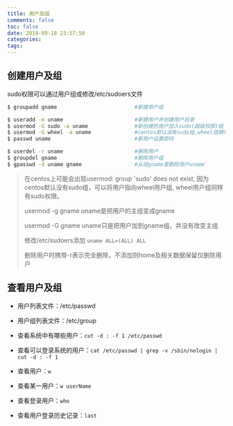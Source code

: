 ```yaml
---
title: 用户及组
comments: false
toc: false
date: 2019-09-18 23:57:50
categories:
tags:
---
```


## 创建用户及组

sudo权限可以通过用户组或修改/etc/sudoers文件

``` sh
$ groupadd gname                         #新建用户组

$ useradd -m uname                       #新建用户并创建用户目录
$ usermod -G sudo -a uname               #新创建的用户加入sudo(超级权限)组
$ usermod -G wheel -a uname              #centos默认没有sudo组,wheel组拥有sudo权限，可能sudo仍没有权限，则可改变主组到wheel,-G换成-g
$ passwd uname                           #新用户设置密码

$ userdel -r uname                       #删除用户
$ groupdel gname                         #删除用户组
$ gpasswd -d uname gname                 #从组gname里删除用户uname
```
> 在centos上可能会出现usermod: group 'sudo' does not exist,
因为centos默认没有sudo组，可以将用户指向wheel用户组, wheel用户组同样有sudo权限。
>
> usermod -g gname uname是把用户的主组变成gname
>
>usermod -G gname uname只是把用户加到gname组，并没有改变主组
>
>修改/etc/sudoers添加 `uname ALL=(ALL) ALL`
>
> 删除用户时携带-r表示完全删除，不添加则home及相关数据保留仅删除用户


## 查看用户及组

* 用户列表文件：/etc/passwd

* 用户组列表文件：/etc/group

* 查看系统中有哪些用户：`cut -d : -f 1 /etc/passwd`

* 查看可以登录系统的用户：`cat /etc/passwd | grep -v /sbin/nologin | cut -d : -f 1`

* 查看用户：`w`

* 查看某一用户：`w userName`

* 查看登录用户：`who`

* 查看用户登录历史记录：`last`

